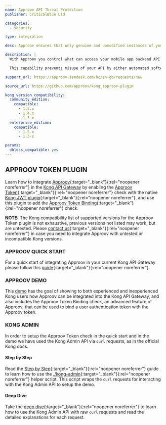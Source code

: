 ```yaml
---
name: Approov API Threat Protection
publisher: CriticalBlue Ltd

categories:
  - security

type: integration

desc: Approov ensures that only genuine and unmodified instances of your mobile app can connect to your server or cloud backend

description: |
  With Approov you control what can access your mobile app backend API in a secure and easily deployable manner. Our customers confidently allow API access from iOS and Android devices knowing that Approov will only authenticate legitimate instances of your mobile apps without relying on embedded secrets or keys stored in the app itself.

  This capability prevents misuse of your API by either automated software agents or unauthorized third-party apps, providing the basis for a range of API access management policies.

support_url: https://approov.zendesk.com/hc/en-gb/requests/new

source_url: https://github.com/approov/kong_approov-plugin

kong_version_compatibility:
  community_edition:
    compatible:
      - 1.5.x
      - 1.4.x
      - 1.3.x
  enterprise_edition:
    compatible:
      - 1.5.x
      - 1.3-x

params:
  dbless_compatible: yes
---
```


## APPROOV TOKEN PLUGIN

Learn how to integrate [Approov](https://approov.io){:target="_blank"}{:rel="noopener noreferrer"} in the [Kong API Gateway](https://konghq.com/kong/) by enabling the [Approov Token](https://www.approov.io/docs/latest/approov-usage-documentation/#approov-tokens){:target="_blank"}{:rel="noopener noreferrer"} check with the native [Kong JWT plugin](https://docs.konghq.com/hub/kong-inc/jwt){:target="_blank"}{:rel="noopener noreferrer"}, and use this plugin to add the [Approov Token Binding](https://www.approov.io/docs/latest/approov-usage-documentation/#token-binding){:target="_blank"}{:rel="noopener noreferrer"} check.

**NOTE:**
The Kong compatibility list of supported versions for the Approov Token plugin is not exhaustive, previous versions not listed may work, but are untested. Please [contact us](https://info.approov.io/contact-us){:target="_blank"}{:rel="noopener noreferrer"} in case you need to integrate Approov with untested or incompatible Kong versions.

### APPROOV QUICK START

For a quick start of integrating Approov in your current Kong API Gateway please follow this [guide](https://github.com/approov/kong_approov-plugin/blob/master/docs/APPROOV_QUICK_START.md){:target="_blank"}{:rel="noopener noreferrer"}.


### APPROOV DEMO

This [demo](https://github.com/approov/kong_approov-plugin/blob/master/docs/APPROOV_KONG_PLUGIN_DEMO.md) has the goal of showing to both experienced and inexperienced Kong users how Approov can be integrated into the Kong API Gateway, and also includes the Approov Token Binding check, an advanced feature of Approov, that can be used to bind a user authentication token with the Approov token.


### KONG ADMIN

In order to setup the Approov Token check in the quick start and in the demo we have used the Kong Admin API via `curl` requests, as in the official Kong docs.

#### Step by Step

Read the [Step by Step](https://github.com/approov/kong_approov-plugin/blob/master/docs/KONG_ADMIN_API_STEP_BY_STEP.md){:target="_blank"}{:rel="noopener noreferrer"} guide to learn how to use the [./kong-admin](https://github.com/approov/kong_approov-plugin/blob/master/bin/kong-admin.sh){:target="_blank"}{:rel="noopener noreferrer"} helper script. This script wraps the `curl` requests for interacting with the Kong Admin API to setup the demo.

#### Deep Dive

Take the [deep dive](https://github.com/approov/kong_approov-plugin/blob/master/docs/KONG_ADMIN_API_DEEP_DIVE.md){:target="_blank"}{:rel="noopener noreferrer"} to learn how to use the Kong Admin API with raw `curl` requests and read the detailed explanations for each request.
